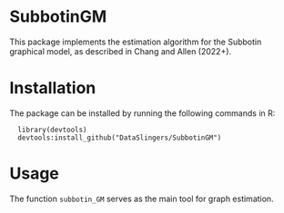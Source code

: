 # SubbotinGM

This package implements the estimation algorithm for the Subbotin graphical model, as described in Chang and Allen (2022+). 

# Installation
The package can be installed by running the following commands in R:
```
  library(devtools)
  devtools:install_github("DataSlingers/SubbotinGM")
```

# Usage
The function `subbotin_GM` serves as the main tool for graph estimation. 
